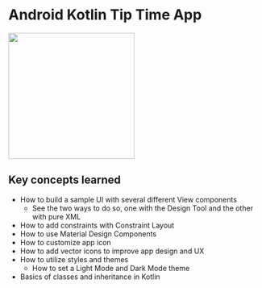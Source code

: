 # Android Kotlin Tip Time App

<img src="https://user-images.githubusercontent.com/37054216/138090875-9f131e3b-38c4-4bc5-8e9c-3a420558db26.png" width="250">

## Key concepts learned
- How to build a sample UI with several different View components
  - See the two ways to do so, one with the Design Tool and the other with pure XML
- How to add constraints with Constraint Layout
- How to use Material Design Components
- How to customize app icon
- How to add vector icons to improve app design and UX
- How to utilize styles and themes
    - How to set a Light Mode and Dark Mode theme
- Basics of classes and inheritance in Kotlin
